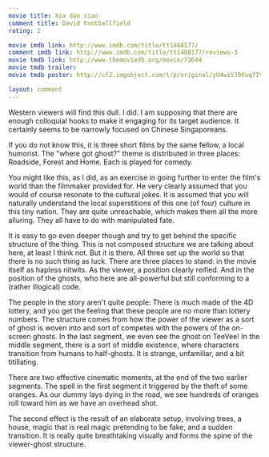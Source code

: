 ```yaml
---
movie title: Xia dao xiao
comment title: David Footballfield
rating: 2

movie imdb link: http://www.imdb.com/title/tt1488177/
comment imdb link: http://www.imdb.com/title/tt1488177/reviews-3
movie tmdb link: http://www.themoviedb.org/movie/73644
movie tmdb trailer: 
movie tmdb poster: http://cf2.imgobject.com/t/p/original/yU4wiVJ9Xuq7IVmqt8pdi4GisNo.jpg

layout: comment
---
```


Western viewers will find this dull. I did. I am supposing that there are enough colloquial hooks to make it engaging for its target audience. It certainly seems to be narrowly focused on Chinese Singaporeans. 

If you do not know this, it is three short films by the same fellow, a local humorist. The "where got ghost?" theme is distributed in three places: Roadside, Forest and Home. Each is played for comedy.

You might like this, as I did, as an exercise in going further to enter the film's world than the filmmaker provided for. He very clearly assumed that you would of course resonate to the cultural jokes. It is assumed that you will naturally understand the local superstitions of this one (of four) culture in this tiny nation. They are quite unreachable, which makes them all the more alluring. They all have to do with manipulated fate.

It is easy to go even deeper though and try to get behind the specific structure of the thing. This is not composed structure we are talking about here, at least I think not. But it is there. All three set up the world so that there is no such thing as luck. There are three places to stand: in the movie itself as hapless nitwits. As the viewer, a position clearly reified. And in the position of the ghosts, who here are all-powerful but still conforming to a (rather illogical) code. 

The people in the story aren't quite people: There is much made of the 4D lottery, and you get the feeling that these people are no more than lottery numbers. The structure comes from how the power of the viewer as a sort of ghost is woven into and sort of competes with the powers of the on-screen ghosts. In the last segment, we even see the ghost on TeeVee! In the middle segment, there is a sort of middle existence, where characters transition from humans to half-ghosts. It is strange, unfamiliar, and a bit titillating.

There are two effective cinematic moments, at the end of the two earlier segments. The spell in the first segment it triggered by the theft of some oranges. As our dummy lays dying in the road, we see hundreds of oranges roll toward him as we have an overhead shot.

The second effect is the result of an elaborate setup, involving trees, a house, magic that is real magic pretending to be fake, and a sudden transition. It is really quite breathtaking visually and forms the spine of the viewer-ghost structure.